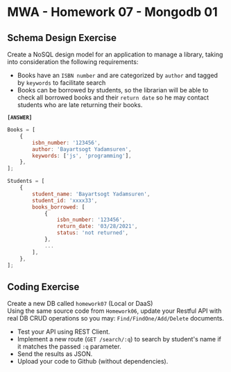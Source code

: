 # MWA - Homework 07 - Mongodb 01

## Schema Design Exercise

Create a NoSQL design model for an application to manage a library, taking into consideration the following requirements:

-   Books have an `ISBN number` and are categorized by `author` and tagged by `keywords` to facilitate search
-   Books can be borrowed by students, so the librarian will be able to check all borrowed books and their `return date` so he may contact students who are late returning their books.

**`[ANSWER]`**

```js
Books = [
    {
        isbn_number: '123456',
        author: 'Bayartsogt Yadamsuren',
        keywords: ['js', 'programming'],
    },
];

Students = [
    {
        student_name: 'Bayartsogt Yadamsuren',
        student_id: 'xxxx33',
        books_borrowed: [
            {
                isbn_number: '123456',
                return_date: '03/28/2021',
                status: 'not returned',
            },
            ...
        ],
    },
];
```

## Coding Exercise

Create a new DB called `homework07` (Local or DaaS)  
Using the same source code from `Homework06`, update your Restful API with real DB CRUD operations so you may: `Find/FindOne/Add/Delete` documents.

-   Test your API using REST Client.
-   Implement a new route (`GET /search/:q`) to search by student's name if it matches the passed `:q` parameter.
-   Send the results as JSON.
-   Upload your code to Github (without dependencies).
